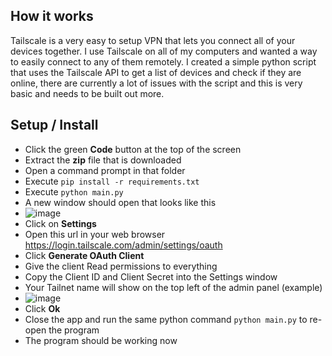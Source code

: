## How it works
Tailscale is a very easy to setup VPN that lets you connect all of your devices together. I use Tailscale on all of my computers and wanted a way to easily connect to any of them remotely. I created a simple python script that uses the Tailscale API to get a list of devices and check if they are online, there are currently a lot of issues with the script and this is very basic and needs to be built out more.

## Setup / Install
* Click the green **Code** button at the top of the screen
* Extract the **zip** file that is downloaded
* Open a command prompt in that folder
* Execute `pip install -r requirements.txt`
* Execute `python main.py`
* A new window should open that looks like this
* ![image](https://github.com/Verminfate/Tailscale-remote-access/assets/72428571/ad3f2896-4658-4eac-944f-b42e39cec368)
* Click on **Settings**
* Open this url in your web browser https://login.tailscale.com/admin/settings/oauth
* Click **Generate OAuth Client**
* Give the client Read permissions to everything
* Copy the Client ID and Client Secret into the Settings window
* Your Tailnet name will show on the top left of the admin panel (example)
* ![image](https://github.com/Verminfate/Tailscale-remote-access/assets/72428571/2169a42d-8d36-4a2c-8351-365b70c8457f)
* Click **Ok**
* Close the app and run the same python command `python main.py` to re-open the program
* The program should be working now
